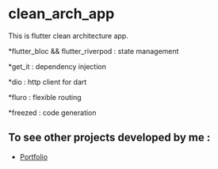 # clean_arch_app

This is flutter clean architecture app.

*flutter_bloc && flutter_riverpod : state management

*get_it : dependency injection

*dio : http client for dart

*fluro : flexible routing

*freezed : code generation

## To see other projects developed by me :

- [Portfolio](https://nadeemze.github.io/Portfolio/)
